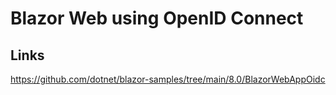 # Blazor Web using OpenID Connect

## Links

https://github.com/dotnet/blazor-samples/tree/main/8.0/BlazorWebAppOidc